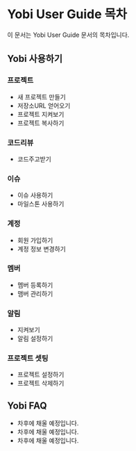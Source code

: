 # Yobi User Guide 목차

이 문서는 Yobi User Guide 문서의 목차입니다.

## Yobi 사용하기

### 프로젝트
* 새 프로젝트 만들기
* 저장소URL 얻어오기
* 프로젝트 지켜보기
* 프로젝트 복사하기

### 코드리뷰
* 코드주고받기

### 이슈
* 이슈 사용하기
* 마일스톤 사용하기

### 계정
* 회원 가입하기
* 계정 정보 변경하기

### 멤버
* 멤버 등록하기
* 맴버 관리하기

### 알림
* 지켜보기
* 알림 설정하기

### 프로젝트 셋팅
* 프로젝트 설정하기
* 프로젝트 삭제하기


## Yobi FAQ
* 차후에 채울 예정입니다.
* 차후에 채울 예정입니다.
* 차후에 채울 예정입니다.